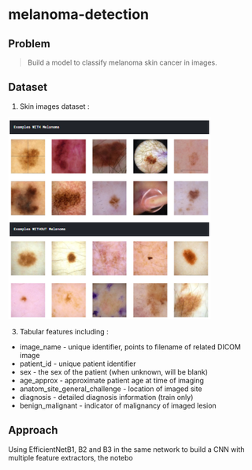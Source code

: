 # melanoma-detection
## Problem
> Build a model to classify melanoma skin cancer in images. 
## Dataset
1. Skin images dataset :


![samples](samples.png)


3. Tabular features including :
* image_name - unique identifier, points to filename of related DICOM image
* patient_id - unique patient identifier
* sex - the sex of the patient (when unknown, will be blank)
* age_approx - approximate patient age at time of imaging
* anatom_site_general_challenge - location of imaged site
* diagnosis - detailed diagnosis information (train only)
* benign_malignant - indicator of malignancy of imaged lesion
## Approach
Using EfficientNetB1, B2 and B3 in the same network to build a CNN with multiple feature extractors, the notebo
